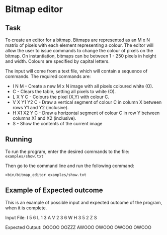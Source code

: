 # Bitmap editor

## Task
To create an editor for a bitmap. Bitmaps are represented as an M x N matrix of pixels with each element representing a colour. The editor will allow the user to issue commands to change the colour of pixels on the bitmap. On instantiation, bitmaps can be between 1 - 250 pixels in height and width. Colours are specified by capital letters.

The input will come from a text file, which will contain a sequence of commands. The required commands are:
- I N M - Create a new M x N image with all pixels coloured white (O).
- C - Clears the table, setting all pixels to white (O).
- L X Y C - Colours the pixel (X,Y) with colour C.
- V X Y1 Y2 C - Draw a vertical segment of colour C in column X between rows Y1 and Y2 (inclusive).
- H X1 X2 Y C - Draw a horizontal segment of colour C in row Y between columns X1 and X2 (inclusive).
- S - Show the contents of the current image


## Running
To run the program, enter the desired commands to the file:
`examples/show.txt`

Then go to the command line and run the following command:

`>bin/bitmap_editor examples/show.txt`

## Example of Expected outcome

This is an example of possible input and expected outcome of the program, when it is complete.

Input File:
I 5 6
L 1 3 A
V 2 3 6 W
H 3 5 2 Z
S


Expected Output:
OOOOO
OOZZZ
AWOOO
OWOOO
OWOOO
OWOOO
